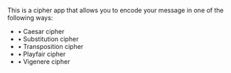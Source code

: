 This is a cipher app that allows you to encode your message in one of the following ways:
<ul>
<li>• Caesar cipher </li>
<li>• Substitution cipher </li>
<li>• Transposition cipher </li>
<li>• Playfair cipher </li>
<li>• Vigenere cipher </li>
</ul>
